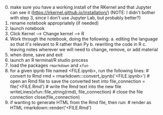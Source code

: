 0. make sure you have a working install of the RKernel and that Jupyter can see it (https://irkernel.github.io/installation/) (NOTE: I didn't bother with step 3, since I don't use Jupyter Lab, but probably better?)
1. rename notebook appropriately (if needed)
2. launch notebook
3. Click Kernel --> Change kernel --> R
4. Work through the notebook, doing the following:
   a. editing the language so that it's relevant to R rather than Py
   b. rewriting the code in R
   c. leaving notes wherever we will need to change, remove, or add material
5. when done, save and exit
6. launch an R terminal/R studio process
7. load the packages `rmarkdown` and `xfun`
8. for a given ipynb file named <FILE.ipynb>, run the following lines:
        # convert to Rmd
        rmd = rmarkdown:::convert_ipynb('<FILE.ipynb>')
        # open an Rmd file to save the converted text into
        file_connection = file('<FILE.Rmd')
        # write the Rmd text into the new file
        writeLines(xfun::file_string(rmd), file_connection)
        # close the file connection
        close(file_connection)
9. if wanting to generate HTML from the Rmd file, then run:
        # render as HTML
        rmarkdown::render('<FILE.Rmd')

